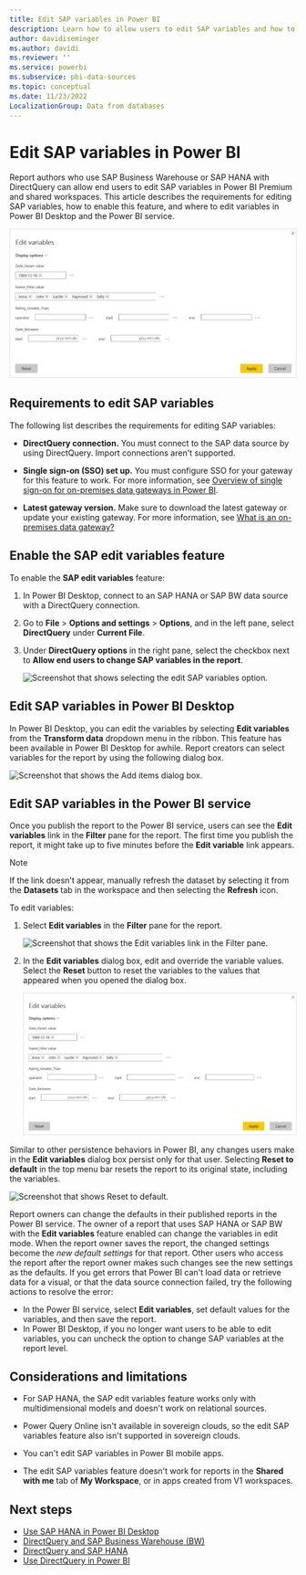 ```yaml
---
title: Edit SAP variables in Power BI
description: Learn how to allow users to edit SAP variables and how to edit variables for SAP Business Warehouse or SAP HANA DirectQuery reports.
author: davidiseminger
ms.author: davidi
ms.reviewer: ''
ms.service: powerbi
ms.subservice: pbi-data-sources
ms.topic: conceptual
ms.date: 11/23/2022
LocalizationGroup: Data from databases
---
```


# Edit SAP variables in Power BI

Report authors who use SAP Business Warehouse or SAP HANA with DirectQuery can allow end users to edit SAP variables in Power BI Premium and shared workspaces. This article describes the requirements for editing SAP variables, how to enable this feature, and where to edit variables in Power BI Desktop and the Power BI service.

![Screenshot that shows the Edit variables dialog box.](media/service-edit-sap-variables/sap-edit-variables-dialog.png)

## Requirements to edit SAP variables

The following list describes the requirements for editing SAP variables:

- **DirectQuery connection.** You must connect to the SAP data source by using DirectQuery. Import connections aren't supported.

- **Single sign-on (SSO) set up.** You must configure SSO for your gateway for this feature to work. For more information, see [Overview of single sign-on for on-premises data gateways in Power BI](service-gateway-sso-overview.md).

- **Latest gateway version.** Make sure to download the latest gateway or update your existing gateway. For more information, see [What is an on-premises data gateway?](service-gateway-onprem.md)

## Enable the SAP edit variables feature

To enable the **SAP edit variables** feature:

1. In Power BI Desktop, connect to an SAP HANA or SAP BW data source with a DirectQuery connection.

1. Go to **File** > **Options and settings** > **Options**, and in the left pane, select **DirectQuery** under **Current File**.

1. Under **DirectQuery options** in the right pane, select the checkbox next to **Allow end users to change SAP variables in the report**.

   ![Screenshot that shows selecting the edit SAP variables option.](media/service-edit-sap-variables/sap-preview-setting-in-desktop.png)

## Edit SAP variables in Power BI Desktop

In Power BI Desktop, you can edit the variables by selecting **Edit variables** from the **Transform data** dropdown menu in the ribbon. This feature has been available in Power BI Desktop for awhile. Report creators can select variables for the report by using the following dialog box.

![Screenshot that shows the Add items dialog box.](media/service-edit-sap-variables/sap-variables-add-items.png)

## Edit SAP variables in the Power BI service

Once you publish the report to the Power BI service, users can see the **Edit variables** link in the **Filter** pane for the report. The first time you publish the report, it might take up to five minutes before the **Edit variable** link appears.

> [!NOTE]
> If the link doesn't appear, manually refresh the dataset by selecting it from the **Datasets** tab in the workspace and then selecting the **Refresh** icon.

To edit variables:

1. Select **Edit variables** in the **Filter** pane for the report.

   ![Screenshot that shows the Edit variables link in the Filter pane.](media/service-edit-sap-variables/sap-edit-variables-link.png)

1. In the **Edit variables** dialog box, edit and override the variable values. Select the **Reset** button to reset the variables to the values that appeared when you opened the dialog box.

   ![Screenshot that shows the Edit variables dialog box in the Power BI service.](media/service-edit-sap-variables/sap-edit-variables-dialog.png)

Similar to other persistence behaviors in Power BI, any changes users make in the **Edit variables** dialog box persist only for that user. Selecting **Reset to default** in the top menu bar resets the report to its original state, including the variables.

   ![Screenshot that shows Reset to default.](media/service-edit-sap-variables/reset-to-default.png)

Report owners can change the defaults in their published reports in the Power BI service. The owner of a report that uses SAP HANA or SAP BW with the **Edit variables** feature enabled can change the variables in edit mode. When the report owner saves the report, the changed settings become the *new default settings* for that report. Other users who access the report after the report owner makes such changes see the new settings as the defaults.
If you get errors that Power BI can't load data or retrieve data for a visual, or that the data source connection failed, try the following actions to resolve the error:

- In the Power BI service, select **Edit variables**, set default values for the variables, and then save the report.
- In Power BI Desktop, if you no longer want users to be able to edit variables, you can uncheck the option to change SAP variables at the report level.

## Considerations and limitations

- For SAP HANA, the SAP edit variables feature works only with multidimensional models and doesn't work on relational sources.

- Power Query Online isn't available in sovereign clouds, so the edit SAP variables feature also isn't supported in sovereign clouds.

- You can't edit SAP variables in Power BI mobile apps.

- The edit SAP variables feature doesn't work for reports in the **Shared with me** tab of **My Workspace**, or in apps created from V1 workspaces.

## Next steps

- [Use SAP HANA in Power BI Desktop](desktop-sap-hana.md)
- [DirectQuery and SAP Business Warehouse (BW)](desktop-directquery-sap-bw.md)
- [DirectQuery and SAP HANA](desktop-directquery-sap-hana.md)
- [Use DirectQuery in Power BI](desktop-directquery-about.md)
